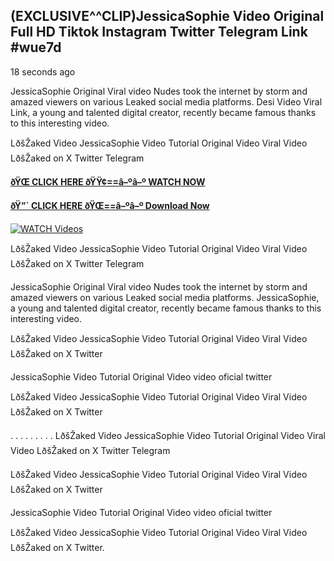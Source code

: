 ## (EXCLUSIVE^^CLIP)JessicaSophie Video Original Full HD Tiktok Instagram Twitter Telegram Link #wue7d

18 seconds ago

JessicaSophie Original Viral video Nudes took the internet by storm and amazed viewers on various Leaked social media platforms. Desi Video Viral Link, a young and talented digital creator, recently became famous thanks to this interesting video.

LðšŽaked Video JessicaSophie Video Tutorial Original Video Viral Video LðšŽaked on X Twitter Telegram

**[ðŸŒ CLICK HERE ðŸŸ¢==â–ºâ–º WATCH NOW](https://clips-mediaa.blogspot.com/2025/02/video-viral-download.html)**

**[ðŸ”´ CLICK HERE ðŸŒ==â–ºâ–º Download Now](https://clips-mediaa.blogspot.com/2025/02/video-viral-download.html)**

[![WATCH Videos](https://i.imgur.com/dJHk4Zq.gif)](https://clips-mediaa.blogspot.com/2025/02/video-viral-download.html)

LðšŽaked Video JessicaSophie Video Tutorial Original Video Viral Video LðšŽaked on X Twitter Telegram

JessicaSophie Original Viral video Nudes took the internet by storm and amazed viewers on various Leaked social media platforms. JessicaSophie, a young and talented digital creator, recently became famous thanks to this interesting video.

LðšŽaked Video JessicaSophie Video Tutorial Original Video Viral Video LðšŽaked on X Twitter

JessicaSophie Video Tutorial Original Video video oficial twitter

LðšŽaked Video JessicaSophie Video Tutorial Original Video Viral Video LðšŽaked on X Twitter

. . . . . . . . . LðšŽaked Video JessicaSophie Video Tutorial Original Video Viral Video LðšŽaked on X Twitter Telegram

LðšŽaked Video JessicaSophie Video Tutorial Original Video Viral Video LðšŽaked on X Twitter

JessicaSophie Video Tutorial Original Video video oficial twitter

LðšŽaked Video JessicaSophie Video Tutorial Original Video Viral Video LðšŽaked on X Twitter.